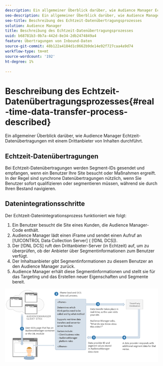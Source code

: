 ```yaml
---
description: Ein allgemeiner Überblick darüber, wie Audience Manager Echtzeit-Datenübertragungen mit einem Drittanbieter von Inhalten durchführt.
seo-description: Ein allgemeiner Überblick darüber, wie Audience Manager Echtzeit-Datenübertragungen mit einem Drittanbieter von Inhalten durchführt.
seo-title: Beschreibung des Echtzeit-Datenübertragungsprozesses
solution: Audience Manager
title: Beschreibung des Echtzeit-Datenübertragungsprozesses
uuid: b68781b3-0b7a-442d-8e34-2db2474849a4
feature: Übertragungen von Inbound-Daten
source-git-commit: 48b122a4184d1c0662b9de14e92f727caa4a9d74
workflow-type: tm+mt
source-wordcount: '192'
ht-degree: 1%

---
```



# Beschreibung des Echtzeit-Datenübertragungsprozesses{#real-time-data-transfer-process-described}

Ein allgemeiner Überblick darüber, wie Audience Manager Echtzeit-Datenübertragungen mit einem Drittanbieter von Inhalten durchführt.

<!-- real-time-data-transfer-explained.xml -->

## Echtzeit-Datenübertragungen

Bei Echtzeit-Datenübertragungen werden Segment-IDs gesendet und empfangen, wenn ein Benutzer Ihre Site besucht oder Maßnahmen ergreift. In der Regel sind synchrone Datenübertragungen nützlich, wenn Sie Benutzer sofort qualifizieren oder segmentieren müssen, während sie durch Ihren Bestand navigieren.

## Datenintegrationsschritte

Der Echtzeit-Datenintegrationsprozess funktioniert wie folgt:

1. Ein Benutzer besucht die Site eines Kunden, die Audience Manager-Code enthält.
1. Audience Manager lädt einen iFrame und sendet einen Aufruf an [!UICONTROL Data Collection Server] ( [!DNL DCS]).
1. Der [!DNL DCS] ruft den Drittanbieter-Server (in Echtzeit) auf, um zu überprüfen, ob der Anbieter über Segmentinformationen zum Benutzer verfügt.
1. Der Inhaltsanbieter gibt Segmentinformationen zu diesem Benutzer an den Audience Manager zurück.
1. Audience Manager erhält diese Segmentinformationen und stellt sie für das Targeting und das Erstellen neuer Eigenschaften und Segmente bereit.

![](assets/rt_reduce70.png)